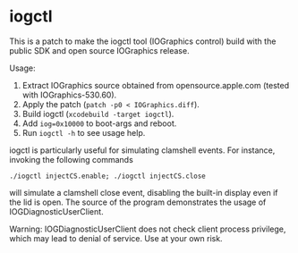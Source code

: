 iogctl
========

This is a patch to make the iogctl tool (IOGraphics control) build with the public SDK and open
source IOGraphics release.

Usage:

1. Extract IOGraphics source obtained from opensource.apple.com (tested with IOGraphics-530.60).
2. Apply the patch (`patch -p0 < IOGraphics.diff`).
3. Build iogctl (`xcodebuild -target iogctl`).
4. Add `iog=0x10000` to boot-args and reboot.
5. Run `iogctl -h` to see usage help.

iogctl is particularly useful for simulating clamshell events. For instance, invoking the following
commands

```
./iogctl injectCS.enable; ./iogctl injectCS.close
```

will simulate a clamshell close event, disabling the built-in display even if the lid is open. The
source of the program demonstrates the usage of IOGDiagnosticUserClient.

Warning: IOGDiagnosticUserClient does not check client process privilege, which may lead to denial
of service. Use at your own risk.
